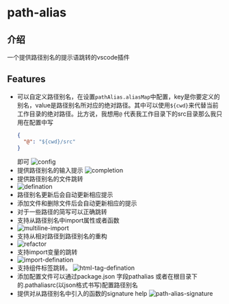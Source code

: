 # path-alias 
## 介绍
一个提供路径别名的提示语跳转的vscode插件

## Features
  - 可以自定义路径别名，在设置`pathAlias.aliasMap`中配置，key是你要定义的别名，value是路径别名所对应的绝对路径。其中可以使用`${cwd}`来代替当前工作目录的绝对路径。比方说，我想用`@` 代表我工作目录下的src目录那么我只用在配置中写
    ```json
    {
      "@": "${cwd}/src"
    }
    ```
    即可
    ![config](https://user-gold-cdn.xitu.io/2019/9/27/16d71c9f982aa567?w=2072&h=1271&f=gif&s=331895)
  - 提供路径别名的输入提示
    ![completion](https://user-gold-cdn.xitu.io/2019/9/27/16d71c9f8ac25a02?w=2072&h=1271&f=gif&s=402065)
  - 提供路径别名的文件跳转
  - ![defination](https://user-gold-cdn.xitu.io/2019/9/27/16d71ca148be8e56?w=2072&h=1271&f=gif&s=415196)
  -  路径别名更新后会自动更新相应提示
  - 添加文件和删除文件后会自动更新相应的提示
  - 对于一些路径的简写可以正确跳转
  - 支持从路径别名中import属性或者函数
  - ![multiline-import](https://user-gold-cdn.xitu.io/2019/9/27/16d71ca2bf87f38e?w=1425&h=780&f=gif&s=181618)
  - 支持从相对路径到路径别名的重构
  - ![refactor](https://user-gold-cdn.xitu.io/2019/9/27/16d71ca03dc9a2fd?w=1425&h=780&f=gif&s=138859)
  - 支持import变量的跳转
  - ![import-defination](https://user-gold-cdn.xitu.io/2019/9/27/16d71c9fb0a4aea3?w=1425&h=776&f=gif&s=377609)
  - 支持组件标签跳转。
  ![html-tag-defination](https://vuethisstore.flatpeach.xyz/html-tag-defination.gif)
  - 添加配置文件可以通过package.json 字段pathalias 或者在根目录下的.pathaliasrc(以json格式书写)配置路径别名
  - 提供对从路径别名中引入的函数的signature help 
  ![path-alias-signature](https://vuethisstore.flatpeach.xyz/pathaliassignature.gif)